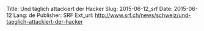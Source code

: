 Title: Und täglich attackiert der Hacker
Slug: 2015-06-12_srf
Date: 2015-06-12
Lang: de
Publisher: SRF
Ext_url: http://www.srf.ch/news/schweiz/und-taeglich-attackiert-der-hacker